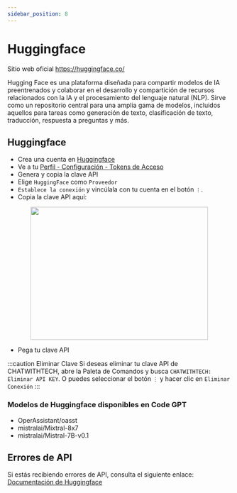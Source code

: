 ```yaml
---
sidebar_position: 8
---
```


# Huggingface

Sitio web oficial https://huggingface.co/

Hugging Face es una plataforma diseñada para compartir modelos de IA preentrenados y colaborar en el desarrollo y compartición de recursos relacionados con la IA y el procesamiento del lenguaje natural (NLP). Sirve como un repositorio central para una amplia gama de modelos, incluidos aquellos para tareas como generación de texto, clasificación de texto, traducción, respuesta a preguntas y más.

## Huggingface
- Crea una cuenta en [Huggingface](https://huggingface.co/)
- Ve a tu [Perfil - Configuración - Tokens de Acceso](https://huggingface.co/settings/tokens)
- Genera y copia la clave API
- Elige `HuggingFace` como `Proveedor`
- `Establece la conexión` y vincúlala con tu cuenta en el botón `⋮`.
- Copia la clave API aquí:

<p align="center">
      <img width="400" height="300" src="https://github.com/davila7/code-gpt-docs/assets/37567214/dd106264-9524-48ad-9fb7-593b917b677a" />
</p>
  
- Pega tu clave API


 


:::caution Eliminar Clave
Si deseas eliminar tu clave API de CHATWITHTECH, abre la Paleta de Comandos y busca `CHATWITHTECH: Eliminar API KEY`. O puedes seleccionar el botón `⋮` y hacer clic en `Eliminar Conexión`
:::

### Modelos de Huggingface disponibles en Code GPT
- OperAssistant/oasst
- mistralai/Mixtral-8x7
- mistralai/Mistral-7B-v0.1

## Errores de API
Si estás recibiendo errores de API, consulta el siguiente enlace: [Documentación de Huggingface](https://huggingface.co/docs/inference-endpoints/index)
